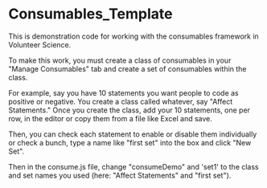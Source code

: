 # Consumables_Template
This is demonstration code for working with the consumables framework in Volunteer Science.

To make this work, you must create a class of consumables in your "Manage Consumables" tab and create a set of consumables within the class.

For example, say you have 10 statements you want people to code as positive or negative. You create a class called whatever, say "Affect Statements." Once you create the class, add your 10 statements, one per row, in the editor or copy them from a file like Excel and save. 

Then, you can check each statement to enable or disable them individually or check a bunch, type a name like "first set" into the box and click "New Set".

Then in the consume.js file, change "consumeDemo" and 'set1' to the class and set names you used (here: "Affect Statements" and "first set").
